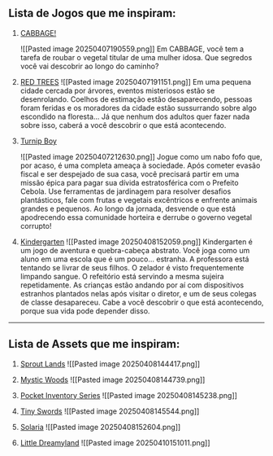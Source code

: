 
## Lista de Jogos que me inspiram:

1. [CABBAGE!](https://kumaokuri.itch.io/cabbage)
   
   ![[Pasted image 20250407190559.png]]
   Em CABBAGE, você tem a tarefa de roubar o vegetal titular de uma mulher idosa. Que segredos você vai descobrir ao longo do caminho?
   
2. [RED TREES](https://caramel.itch.io/redtrees)
   ![[Pasted image 20250407191151.png]]
   Em uma pequena cidade cercada por árvores, eventos misteriosos estão se desenrolando. Coelhos de estimação estão desaparecendo, pessoas foram feridas e os moradores da cidade estão sussurrando sobre algo escondido na floresta... Já que nenhum dos adultos quer fazer nada sobre isso, caberá a você descobrir o que está acontecendo.

3. [Turnip Boy](https://store.steampowered.com/app/1205450/Turnip_Boy_Commits_Tax_Evasion/)
   
   ![[Pasted image 20250407212630.png]]
   Jogue como um nabo fofo que, por acaso, é uma completa ameaça à sociedade. Após cometer evasão fiscal e ser despejado de sua casa, você precisará partir em uma missão épica para pagar sua dívida estratosférica com o Prefeito Cebola. Use ferramentas de jardinagem para resolver desafios plantásticos, fale com frutas e vegetais excêntricos e enfrente animais grandes e pequenos. Ao longo da jornada, desvende o que está apodrecendo essa comunidade horteira e derrube o governo vegetal corrupto!

4. [Kindergarten](https://store.steampowered.com/app/589590/Kindergarten/) 
   ![[Pasted image 20250408152059.png]]
   Kindergarten é um jogo de aventura e quebra-cabeça abstrato. Você joga como um aluno em uma escola que é um pouco... estranha. A professora está tentando se livrar de seus filhos. O zelador é visto frequentemente limpando sangue. O refeitório está servindo a mesma sujeira repetidamente. As crianças estão andando por aí com dispositivos estranhos plantados nelas após visitar o diretor, e um de seus colegas de classe desapareceu. Cabe a você descobrir o que está acontecendo, porque sua vida pode depender disso.

---
## Lista de Assets que me inspiram:

1. [Sprout Lands](https://cupnooble.itch.io/sprout-lands-asset-pack)
   ![[Pasted image 20250408144417.png]]

2. [Mystic Woods](https://game-endeavor.itch.io/mystic-woods)
   ![[Pasted image 20250408144739.png]]

3. [Pocket Inventory Series](https://humblepixel.itch.io/pocket-inventory-series-5-player-status)
   ![[Pasted image 20250408145238.png]]

4. [Tiny Swords](https://pixelfrog-assets.itch.io/tiny-swords) 
   ![[Pasted image 20250408145544.png]]

5. [Solaria](https://jamiebrownhill.itch.io/solaria-exteriors)
   ![[Pasted image 20250408152604.png]]

6. [Little Dreamyland](https://starmixu.itch.io/little-dreamyland-asset-pack)
   ![[Pasted image 20250410151011.png]]